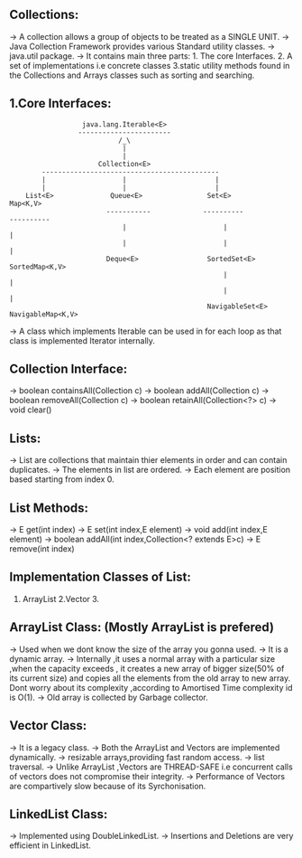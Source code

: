 Collections:
------------
-> A collection allows a group of objects to be treated as a SINGLE UNIT.
-> Java Collection Framework provides various Standard utility classes.
-> java.util package.
-> It contains main three parts:
    1. The core Interfaces.
    2. A set of implementations i.e concrete classes
    3.static utility methods found in the Collections and Arrays classes such as sorting and searching.

1.Core Interfaces:
-------------------
                      java.lang.Iterable<E>
                     -----------------------
                               /_\
                                |
                                |
                          Collection<E>
            --------------------------------------------
            |                   |                      |
            |                   |                      |
        List<E>              Queue<E>                Set<E>                      Map<K,V>
                            -----------             ----------                  ----------
                                |                        |                          |
                                |                        |                          |
                            Deque<E>                 SortedSet<E>               SortedMap<K,V>
                                                         |                          |
                                                         |                          |
                                                     NavigableSet<E>            NavigableMap<K,V>

-> A class which implements Iterable can be used in for each loop as that class is implemented Iterator internally.

Collection Interface:
---------------------
-> boolean containsAll(Collection<?> c)
-> boolean addAll(Collection<? extends E> c)
-> boolean removeAll(Collection<?> c)
-> boolean retainAll(Collection<?> c)
-> void clear()

Lists:
--------
-> List are collections that maintain thier elements in order and can contain duplicates.
-> The elements in list are ordered.
-> Each element are position based starting from index 0.

List Methods:
--------------
-> E get(int index)
-> E set(int index,E element)
-> void add(int index,E element)
-> boolean addAll(int index,Collection<? extends E>c)
-> E remove(int index)

Implementation Classes of List:
------------------------------
1. ArrayList  2.Vector  3.

ArrayList Class: (Mostly ArrayList is prefered)
-----------
-> Used when we dont know the size of the array you gonna used.
-> It is a dynamic array.
-> Internally ,it uses a normal array with a particular size ,when the capacity exceeds , it creates a new array of bigger size(50% of its current size) and copies all the elements from the old array to new array. Dont worry about its complexity ,according to Amortised Time complexity id is O(1).
-> Old array is collected by Garbage collector.

Vector Class:
--------------

-> It is a legacy class.
-> Both the ArrayList and Vectors are implemented dynamically.
-> resizable arrays,providing fast random access.
-> list traversal.
-> Unlike ArrayList ,Vectors are THREAD-SAFE i.e concurrent calls of vectors does not compromise their integrity.
-> Performance of Vectors are compartively slow because of its Syrchonisation.

LinkedList Class:
------------------

-> Implemented using DoubleLinkedList.
-> Insertions and Deletions are very efficient in LinkedList.


